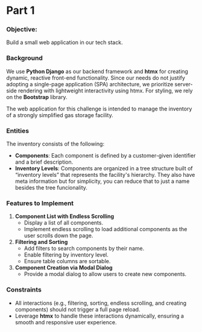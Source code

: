 # Part 1

### **Objective:**

Build a small web application in our tech stack.

### Background

We use **Python Django** as our backend framework and **htmx** for creating dynamic, reactive front-end functionality. Since our needs do not justify adopting a single-page application (SPA) architecture, we prioritize server-side rendering with lightweight interactivity using htmx. For styling, we rely on the **Bootstrap** library.

The web application for this challenge is intended to manage the inventory of a strongly simplified gas storage facility.

### Entities

The inventory consists of the following:

- **Components**: Each component is defined by a customer-given identifier and a brief description.
- **Inventory Levels**: Components are organized in a tree structure built of “inventory levels” that represents the facility's hierarchy. They also have meta information but for simplicity, you can reduce that to just a name besides the tree funcionality.

### Features to Implement

1. **Component List with Endless Scrolling**
    - Display a list of all components.
    - Implement endless scrolling to load additional components as the user scrolls down the page.
2. **Filtering and Sorting**
    - Add filters to search components by their name.
    - Enable filtering by inventory level.
    - Ensure table columns are sortable.
3. **Component Creation via Modal Dialog**
    - Provide a modal dialog to allow users to create new components.

### Constraints

- All interactions (e.g., filtering, sorting, endless scrolling, and creating components) should not trigger a full page reload.
- Leverage **htmx** to handle these interactions dynamically, ensuring a smooth and responsive user experience.
